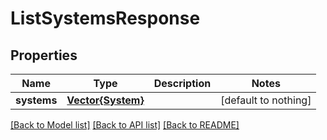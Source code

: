 # ListSystemsResponse


## Properties
Name | Type | Description | Notes
------------ | ------------- | ------------- | -------------
**systems** | [**Vector{System}**](System.md) |  | [default to nothing]


[[Back to Model list]](../README.md#models) [[Back to API list]](../README.md#api-endpoints) [[Back to README]](../README.md)


